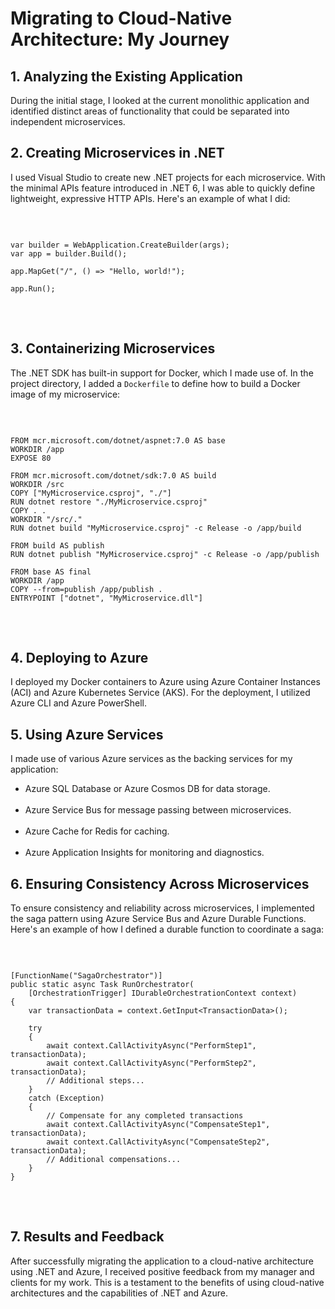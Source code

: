 <h1>Migrating to Cloud-Native Architecture: My Journey</h1>

<h2>1. Analyzing the Existing Application</h2>
<p>During the initial stage, I looked at the current monolithic application and identified distinct areas of functionality that could be separated into independent microservices.</p>

<h2>2. Creating Microservices in .NET</h2>
<p>I used Visual Studio to create new .NET projects for each microservice. With the minimal APIs feature introduced in .NET 6, I was able to quickly define lightweight, expressive HTTP APIs. Here's an example of what I did:</p>

<br>

<pre>
<code>
var builder = WebApplication.CreateBuilder(args);
var app = builder.Build();

app.MapGet("/", () => "Hello, world!");

app.Run();
</code>
</pre>

<br>

<h2>3. Containerizing Microservices</h2>
<p>The .NET SDK has built-in support for Docker, which I made use of. In the project directory, I added a <code>Dockerfile</code> to define how to build a Docker image of my microservice:</p>

<br>

<pre>
<code>
FROM mcr.microsoft.com/dotnet/aspnet:7.0 AS base
WORKDIR /app
EXPOSE 80

FROM mcr.microsoft.com/dotnet/sdk:7.0 AS build
WORKDIR /src
COPY ["MyMicroservice.csproj", "./"]
RUN dotnet restore "./MyMicroservice.csproj"
COPY . .
WORKDIR "/src/."
RUN dotnet build "MyMicroservice.csproj" -c Release -o /app/build

FROM build AS publish
RUN dotnet publish "MyMicroservice.csproj" -c Release -o /app/publish

FROM base AS final
WORKDIR /app
COPY --from=publish /app/publish .
ENTRYPOINT ["dotnet", "MyMicroservice.dll"]
</code>
</pre>

<br>

<h2>4. Deploying to Azure</h2>
<p>I deployed my Docker containers to Azure using Azure Container Instances (ACI) and Azure Kubernetes Service (AKS). For the deployment, I utilized Azure CLI and Azure PowerShell.</p>

<h2>5. Using Azure Services</h2>
<p>I made use of various Azure services as the backing services for my application:</p>
<ul>
  <li>Azure SQL Database or Azure Cosmos DB for data storage.</li>
  <br>
  <li>Azure Service Bus for message passing between microservices.</li>
  <br>
  <li>Azure Cache for Redis for caching.</li>
  <br>
  <li>Azure Application Insights for monitoring and diagnostics.</li>
</ul>

<h2>6. Ensuring Consistency Across Microservices</h2>
<p>To ensure consistency and reliability across microservices, I implemented the saga pattern using Azure Service Bus and Azure Durable Functions. Here's an example of how I defined a durable function to coordinate a saga:</p>

<br>

<pre>
<code>
[FunctionName("SagaOrchestrator")]
public static async Task RunOrchestrator(
    [OrchestrationTrigger] IDurableOrchestrationContext context)
{
    var transactionData = context.GetInput&lt;TransactionData&gt;();

    try
    {
        await context.CallActivityAsync("PerformStep1", transactionData);
        await context.CallActivityAsync("PerformStep2", transactionData);
        // Additional steps...
    }
    catch (Exception)
    {
        // Compensate for any completed transactions
        await context.CallActivityAsync("CompensateStep1", transactionData);
        await context.CallActivityAsync("CompensateStep2", transactionData);
        // Additional compensations...
    }
}
</code>
</pre>

<br>

<h2>7. Results and Feedback</h2>
<p>After successfully migrating the application to a cloud-native architecture using .NET and Azure, I received positive feedback from my manager and clients for my work. This is a testament to the benefits of using cloud-native architectures and the capabilities of .NET and Azure.</p>
